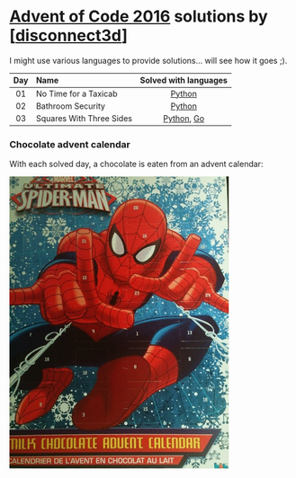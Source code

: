 [Advent of Code 2016](http://adventofcode.com) solutions by [[disconnect3d](http://disconnect3d.pl/)]
========================

I might use various languages to provide solutions... will see how it goes ;).

| Day | Name                                           | Solved with languages                            |
|:---:|:-----------------------------------------------|:------------------------------------------------:|
| 01  | No Time for a Taxicab                          | [Python](day01/main.py)                          |
| 02  | Bathroom Security                              | [Python](day02/main.py)                          |
| 03  | Squares With Three Sides                       | [Python](day03/main.py), [Go](day03/main.go)     |

[day1]: http://adventofcode.com/2016/day/1
[day2]: http://adventofcode.com/2016/day/2
[day3]: http://adventofcode.com/2016/day/3


### Chocolate advent calendar
With each solved day, a chocolate is eaten from an advent calendar:

![My chocolate advent calendar](advent_calendar.gif)
